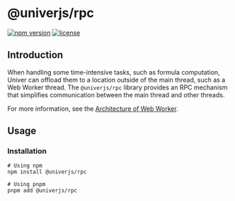 # @univerjs/rpc

[![npm version](https://img.shields.io/npm/v/@univerjs/rpc)](https://npmjs.org/package/@univerjs/rpc)
[![license](https://img.shields.io/npm/l/@univerjs/rpc)](https://img.shields.io/npm/l/@univerjs/rpc)

## Introduction

When handling some time-intensive tasks, such as formula computation, Univer can offload them to a location outside of the main thread, such as a Web Worker thread. The `@univerjs/rpc` library provides an RPC mechanism that simplifies communication between the main thread and other threads.

For more information, see the [Architecture of Web Worker](https://univer.ai/guides/sheet/architecture/web-worker).

## Usage

### Installation

```shell
# Using npm
npm install @univerjs/rpc

# Using pnpm
pnpm add @univerjs/rpc
```
